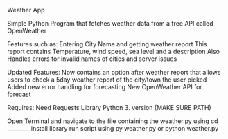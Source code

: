 Weather App

Simple Python Program that fetches weather data from a free API called OpenWeather

  Features such as:
  Entering City Name and getting weather report
  This report contains Temperature, wind speed, sea level and a description
  Also Handles errors for invalid names of cities and server issues

  Updated Features:
  Now contains an option after weather report that allows users to check a 5day weather report of the city/town the user picked
  Added new error handling for forecasting
  New OpenWeather API for forecast

  Requires:
  Need Requests Library
  Python 3. version (MAKE SURE PATH)

  Open Terminal and navigate to the file containing the weather.py using cd ________
  install library
  run script using py weather.py or python weather.py
